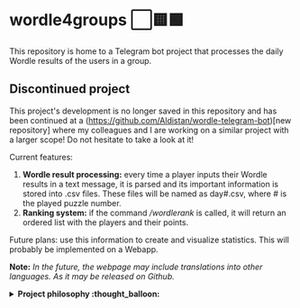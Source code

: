 # wordle4groups ⬜🟨🟩
This repository is home to a Telegram bot project that processes the daily Wordle results of the users in a group.

## Discontinued project
This project's development is no longer saved in this repository and has been continued at a (https://github.com/Aldistan/wordle-telegram-bot)[new repository] where my colleagues and I are working on a similar project with a larger scope! Do not hesitate to take a look at it! 

Current features:

1. **Wordle result processing:** every time a player inputs their Wordle results in a text message, it is parsed and its important information is stored into .csv files. These files will be named as day#.csv, where # is the played puzzle number.
2. **Ranking system:** if the command */wordlerank* is called, it will return an ordered list with the players and their points.

Future plans: use this information to create and visualize statistics. This will probably be implemented on a Webapp.

**Note:** *In the future, the webpage may include translations into other languages. As it may be released on Github.*

<details>
<summary><b>Project philosophy :thought_balloon:</b></summary>

This project was conceived as a for-fun activity. Thus, commits and advancements on it may not be regular.

This is part of a cross-competence learning initiative.
</details>
